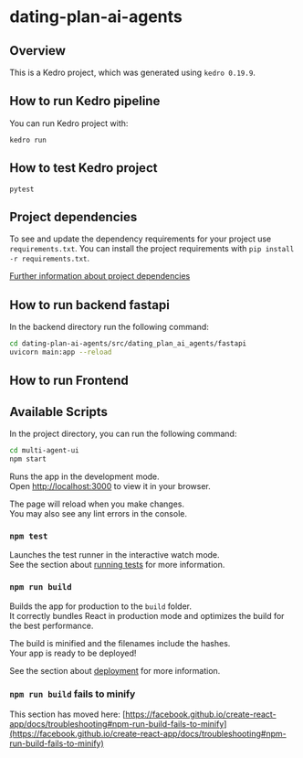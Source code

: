 # dating-plan-ai-agents

## Overview

This is a Kedro project, which was generated using `kedro 0.19.9`.

## How to run Kedro pipeline

You can run Kedro project with:

```
kedro run
```

## How to test Kedro project

```
pytest
```


## Project dependencies

To see and update the dependency requirements for your project use `requirements.txt`. You can install the project requirements with `pip install -r requirements.txt`.

[Further information about project dependencies](https://docs.kedro.org/en/stable/kedro_project_setup/dependencies.html#project-specific-dependencies)


## How to run backend fastapi

In the backend directory run the following command:

```bash
cd dating-plan-ai-agents/src/dating_plan_ai_agents/fastapi
uvicorn main:app --reload
```

## How to run Frontend

## Available Scripts

In the project directory, you can run the following command:

```bash
cd multi-agent-ui
npm start
```

Runs the app in the development mode.\
Open [http://localhost:3000](http://localhost:3000) to view it in your browser.

The page will reload when you make changes.\
You may also see any lint errors in the console.

### `npm test`

Launches the test runner in the interactive watch mode.\
See the section about [running tests](https://facebook.github.io/create-react-app/docs/running-tests) for more information.

### `npm run build`

Builds the app for production to the `build` folder.\
It correctly bundles React in production mode and optimizes the build for the best performance.

The build is minified and the filenames include the hashes.\
Your app is ready to be deployed!

See the section about [deployment](https://facebook.github.io/create-react-app/docs/deployment) for more information.




### `npm run build` fails to minify

This section has moved here: [https://facebook.github.io/create-react-app/docs/troubleshooting#npm-run-build-fails-to-minify](https://facebook.github.io/create-react-app/docs/troubleshooting#npm-run-build-fails-to-minify)
